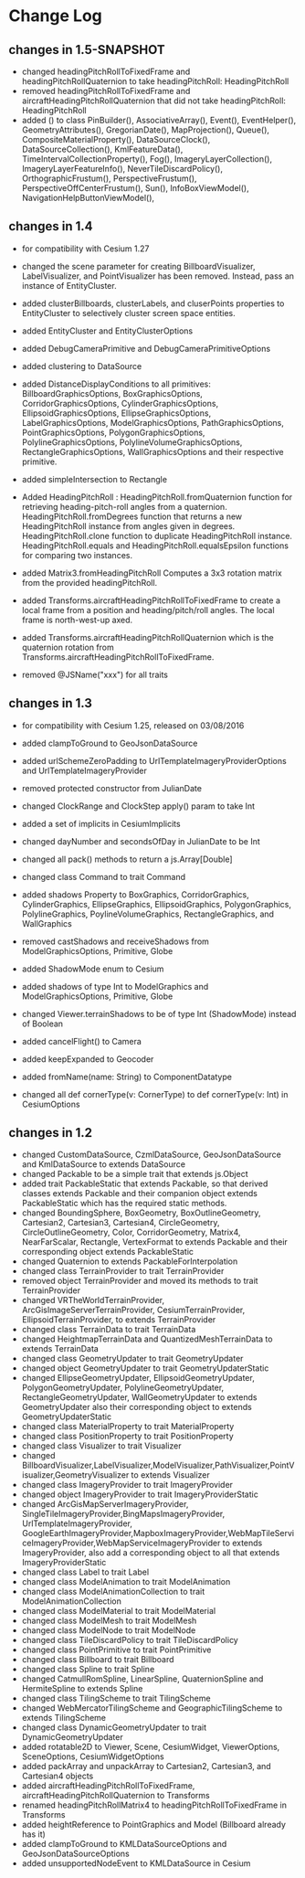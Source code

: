 Change Log
==========

## changes in 1.5-SNAPSHOT

* changed headingPitchRollToFixedFrame and headingPitchRollQuaternion to take headingPitchRoll: HeadingPitchRoll 
* removed headingPitchRollToFixedFrame and aircraftHeadingPitchRollQuaternion 
that did not take headingPitchRoll: HeadingPitchRoll 
* added () to class PinBuilder(), AssociativeArray(), Event(), EventHelper(), 
GeometryAttributes(), GregorianDate(), MapProjection(), Queue(), CompositeMaterialProperty(),
DataSourceClock(), DataSourceCollection(), KmlFeatureData(), TimeIntervalCollectionProperty(),
Fog(), ImageryLayerCollection(), ImageryLayerFeatureInfo(), NeverTileDiscardPolicy(),
OrthographicFrustum(), PerspectiveFrustum(), PerspectiveOffCenterFrustum(),
Sun(), InfoBoxViewModel(), NavigationHelpButtonViewModel(), 


## changes in 1.4
* for compatibility with Cesium 1.27

* changed the scene parameter for creating BillboardVisualizer, LabelVisualizer, and PointVisualizer has been removed. Instead, pass an instance of EntityCluster.
* added clusterBillboards, clusterLabels, and cluserPoints properties to EntityCluster to selectively cluster screen space entities.
* added EntityCluster and EntityClusterOptions
* added DebugCameraPrimitive and DebugCameraPrimitiveOptions
* added clustering to DataSource
* added DistanceDisplayConditions to all primitives: BillboardGraphicsOptions, BoxGraphicsOptions, CorridorGraphicsOptions, 
CylinderGraphicsOptions, EllipsoidGraphicsOptions, EllipseGraphicsOptions, LabelGraphicsOptions,
ModelGraphicsOptions, PathGraphicsOptions, PointGraphicsOptions, PolygonGraphicsOptions,
PolylineGraphicsOptions, PolylineVolumeGraphicsOptions, RectangleGraphicsOptions, WallGraphicsOptions and
their respective primitive.

* added simpleIntersection to Rectangle
* Added HeadingPitchRoll :
  HeadingPitchRoll.fromQuaternion function for retrieving heading-pitch-roll angles from a quaternion.
  HeadingPitchRoll.fromDegrees function that returns a new HeadingPitchRoll instance from angles given in degrees.
  HeadingPitchRoll.clone function to duplicate HeadingPitchRoll instance.
  HeadingPitchRoll.equals and HeadingPitchRoll.equalsEpsilon functions for comparing two instances.
  
* added Matrix3.fromHeadingPitchRoll Computes a 3x3 rotation matrix from the provided headingPitchRoll. 
* added Transforms.aircraftHeadingPitchRollToFixedFrame to create a local frame from a position and heading/pitch/roll angles. The local frame is north-west-up axed.
* added Transforms.aircraftHeadingPitchRollQuaternion which is the quaternion rotation from Transforms.aircraftHeadingPitchRollToFixedFrame.
  
* removed @JSName("xxx") for all traits
  
  
## changes in 1.3
* for compatibility with Cesium 1.25, released on 03/08/2016

* added clampToGround to GeoJsonDataSource
* added urlSchemeZeroPadding to UrlTemplateImageryProviderOptions and UrlTemplateImageryProvider
* removed protected constructor from JulianDate
* changed ClockRange and ClockStep apply() param to take Int
* added a set of implicits in CesiumImplicits
* changed dayNumber and secondsOfDay in JulianDate to be Int
* changed all pack() methods to return a js.Array[Double]  
* changed class Command to trait Command

* added shadows Property to BoxGraphics, CorridorGraphics, CylinderGraphics, EllipseGraphics, 
EllipsoidGraphics, PolygonGraphics, PolylineGraphics, 
PoylineVolumeGraphics, RectangleGraphics, and WallGraphics

* removed castShadows and receiveShadows from ModelGraphicsOptions, Primitive, Globe
* added ShadowMode enum to Cesium
* added shadows of type Int to ModelGraphics and ModelGraphicsOptions, Primitive, Globe
* changed Viewer.terrainShadows to be of type Int (ShadowMode) instead of Boolean
* added cancelFlight() to Camera
* added keepExpanded to Geocoder
* added fromName(name: String) to ComponentDatatype
* changed all def cornerType(v: CornerType) to def cornerType(v: Int) in CesiumOptions


## changes in 1.2

* changed CustomDataSource, CzmlDataSource, GeoJsonDataSource and KmlDataSource to extends DataSource
* changed Packable to be a simple trait that extends js.Object
* added trait PackableStatic that extends Packable, so that derived classes extends Packable and
their companion object extends PackableStatic which has the required static methods.
* changed BoundingSphere, BoxGeometry, BoxOutlineGeometry, Cartesian2, Cartesian3, Cartesian4, CircleGeometry,
CircleOutlineGeometry, Color, CorridorGeometry, Matrix4, NearFarScalar, Rectangle,
VertexFormat to extends Packable and their corresponding object extends PackableStatic
* changed Quaternion to extends PackableForInterpolation
* changed class TerrainProvider to trait TerrainProvider
* removed object TerrainProvider and moved its methods to trait TerrainProvider
* changed VRTheWorldTerrainProvider, ArcGisImageServerTerrainProvider, CesiumTerrainProvider, EllipsoidTerrainProvider,
to extends TerrainProvider
* changed class TerrainData to trait TerrainData
* changed HeightmapTerrainData and QuantizedMeshTerrainData to extends TerrainData
* changed class GeometryUpdater to trait GeometryUpdater
* changed object GeometryUpdater to trait GeometryUpdaterStatic
* changed EllipseGeometryUpdater, EllipsoidGeometryUpdater, PolygonGeometryUpdater,
PolylineGeometryUpdater, RectangleGeometryUpdater, WallGeometryUpdater to extends GeometryUpdater
also their corresponding object to extends GeometryUpdaterStatic
* changed class MaterialProperty to trait MaterialProperty
* changed class PositionProperty to trait PositionProperty
* changed class Visualizer to trait Visualizer
* changed BillboardVisualizer,LabelVisualizer,ModelVisualizer,PathVisualizer,PointVisualizer,GeometryVisualizer
to extends Visualizer
* changed class ImageryProvider to trait ImageryProvider
* changed object ImageryProvider to trait ImageryProviderStatic
* changed ArcGisMapServerImageryProvider, SingleTileImageryProvider,BingMapsImageryProvider, UrlTemplateImageryProvider,
GoogleEarthImageryProvider,MapboxImageryProvider,WebMapTileServiceImageryProvider,WebMapServiceImageryProvider
to extends ImageryProvider, also add a corresponding object to all that extends ImageryProviderStatic
* changed class Label to trait Label
* changed class ModelAnimation to trait ModelAnimation
* changed class ModelAnimationCollection to trait ModelAnimationCollection
* changed class ModelMaterial to trait ModelMaterial
* changed class ModelMesh to trait ModelMesh
* changed class ModelNode to trait ModelNode
* changed class TileDiscardPolicy to trait TileDiscardPolicy
* changed class PointPrimitive to trait PointPrimitive
* changed class Billboard to trait Billboard
* changed class Spline to trait Spline
* changed CatmullRomSpline, LinearSpline, QuaternionSpline and HermiteSpline to extends Spline
* changed class TilingScheme to trait TilingScheme
* changed WebMercatorTilingScheme and GeographicTilingScheme to extends TilingScheme
* changed class DynamicGeometryUpdater to trait DynamicGeometryUpdater
* added rotatable2D to Viewer, Scene, CesiumWidget, ViewerOptions, SceneOptions, CesiumWidgetOptions
* added packArray and unpackArray to Cartesian2, Cartesian3, and Cartesian4 objects
* added aircraftHeadingPitchRollToFixedFrame, aircraftHeadingPitchRollQuaternion to Transforms
* renamed headingPitchRollMatrix4 to headingPitchRollToFixedFrame in Transforms
* added heightReference to PointGraphics and Model (Billboard already has it)
* added clampToGround to KMLDataSourceOptions and GeoJsonDataSourceOptions 
* added unsupportedNodeEvent to KMLDataSource in Cesium